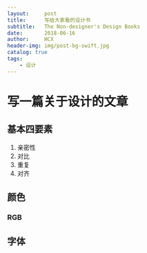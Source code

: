 ```yaml
---
layout:     post
title:      写给大家看的设计书
subtitle:   The Non-designer's Design Books
date:       2018-06-16
author:     HCX
header-img: img/post-bg-swift.jpg
catalog: true
tags:
    - 设计
---
```

# 写一篇关于设计的文章
## 基本四要素
1. 亲密性
2. 对比
3. 重复
4. 对齐

## 颜色
### RGB
## 字体

